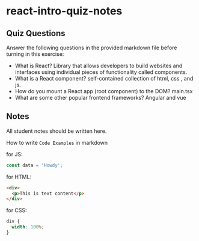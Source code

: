 # react-intro-quiz-notes

## Quiz Questions

Answer the following questions in the provided markdown file before turning in this exercise:

- What is React?
  Library that allows developers to build websites and interfaces using individual pieces of functionality called components.
- What is a React component?
  self-contained collection of html, css , and js.
- How do you mount a React app (root component) to the DOM?
  main.tsx
- What are some other popular frontend frameworks?
  Angular and vue

## Notes

All student notes should be written here.

How to write `Code Examples` in markdown

for JS:

```javascript
const data = 'Howdy';
```

for HTML:

```html
<div>
  <p>This is text content</p>
</div>
```

for CSS:

```css
div {
  width: 100%;
}
```
